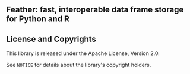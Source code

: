 ## Feather: fast, interoperable data frame storage for Python and R

## License and Copyrights

This library is released under the Apache License, Version 2.0.

See `NOTICE` for details about the library's copyright holders.